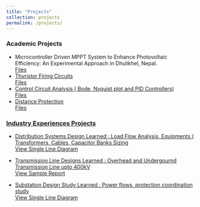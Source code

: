 ```yaml
---
title: "Projects"
collection: projects
permalink: /projects/
---
```


### Academic Projects<br>

* Microcontroller Driven MPPT System to Enhance Photovoltaic Efficiency: An Experimental Approach in Dhulikhel, Nepal.
  <a href="../files/Mppt.pdf" target="_blank"> <br>
  Files <br>
* Thyristor Firing Circuits
  <a href="../files/Thyristors.pdf" target="_blank"> <br>
  Files <br>
* Control Circuit Analysis ( Bode, Nyquist plot and PID Controllers)
   <a href="../files/Controllers.pdf" target="_blank"> <br>
  Files <br>
* Distance Protection
   <a href="https://github.com/satishadhikari07/Transmission-Line-Design" target="_blank"> <br>
  Files <br>
  
### Industry Experiences Projects<br>
* Distribution Systems Design
    Learned : Load Flow Analysis, Equipments ( Transformers, Cables, Capacitor Banks Sizing
  <a href="../files/Mppt.pdf" target="_blank"> <br>
  View Single Line Diagram  <br>
  
* Transmission Line Designs
    Learned : Overhead and Undergournd Transmission Line upto 400kV
  <a href="../files/Mppt.pdf" target="_blank"> <br>
  View Sample Report <br>

* Substation Design Study
    Learned : Power flows, protection coordination study
  <a href="../files/Mppt.pdf" target="_blank"> <br>
  View Single Line Diagram <br>

  
 
